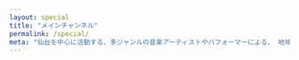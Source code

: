 ```yaml
---
layout: special
title: "メインチャンネル"
permalink: /special/
meta: "仙台を中心に活動する、多ジャンルの音楽アーティストやパフォーマーによる、 地域の特色を活かした多彩なインターネットプログラム（番組）の制作と配信を行います。"
---
```


